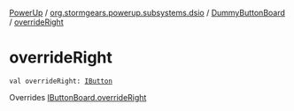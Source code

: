 [PowerUp](../../index.md) / [org.stormgears.powerup.subsystems.dsio](../index.md) / [DummyButtonBoard](index.md) / [overrideRight](./override-right.md)

# overrideRight

`val overrideRight: `[`IButton`](../../org.stormgears.utils.dsio/-i-button/index.md)

Overrides [IButtonBoard.overrideRight](../-i-button-board/override-right.md)

